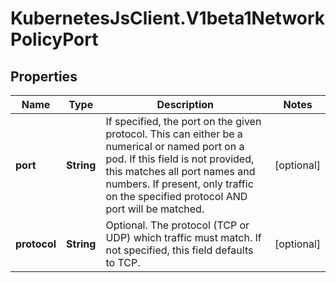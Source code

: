 # KubernetesJsClient.V1beta1NetworkPolicyPort

## Properties
Name | Type | Description | Notes
------------ | ------------- | ------------- | -------------
**port** | **String** | If specified, the port on the given protocol.  This can either be a numerical or named port on a pod.  If this field is not provided, this matches all port names and numbers. If present, only traffic on the specified protocol AND port will be matched. | [optional] 
**protocol** | **String** | Optional.  The protocol (TCP or UDP) which traffic must match. If not specified, this field defaults to TCP. | [optional] 


